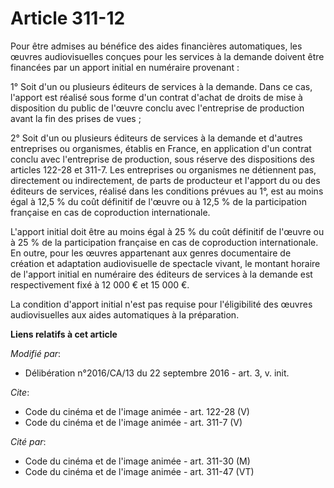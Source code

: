 # Article 311-12

Pour être admises au bénéfice des aides financières automatiques, les œuvres audiovisuelles conçues pour les services à la
demande doivent être financées par un apport initial en numéraire provenant : 

1° Soit d'un ou plusieurs éditeurs de services à la demande. Dans ce cas, l'apport est réalisé sous forme d'un contrat
d'achat de droits de mise à disposition du public de l'œuvre conclu avec l'entreprise de production avant la fin des prises
de vues ; 

2° Soit d'un ou plusieurs éditeurs de services à la demande et d'autres entreprises ou organismes, établis en France, en
application d'un contrat conclu avec l'entreprise de production, sous réserve des dispositions des articles 122-28 et 311-7.
Les entreprises ou organismes ne détiennent pas, directement ou indirectement, de parts de producteur et l'apport du ou des
éditeurs de services, réalisé dans les conditions prévues au 1°, est au moins égal à 12,5 % du coût définitif de l'œuvre ou à
12,5 % de la participation française en cas de coproduction internationale. 

L'apport initial doit être au moins égal à 25 % du coût définitif de l'œuvre ou à 25 % de la participation française en cas
de coproduction internationale. En outre, pour les œuvres appartenant aux genres documentaire de création et adaptation
audiovisuelle de spectacle vivant, le montant horaire de l'apport initial en numéraire des éditeurs de services à la demande
est respectivement fixé à 12 000 € et 15 000 €.

La condition d'apport initial n'est pas requise pour l'éligibilité des œuvres audiovisuelles aux aides automatiques à la
préparation.

**Liens relatifs à cet article**

_Modifié par_:

  - Délibération n°2016/CA/13 du 22 septembre 2016 - art. 3, v. init.

_Cite_:

  - Code du cinéma et de l'image animée - art. 122-28 (V)
  - Code du cinéma et de l'image animée - art. 311-7 (V)

_Cité par_:

  - Code du cinéma et de l'image animée - art. 311-30 (M)
  - Code du cinéma et de l'image animée - art. 311-47 (VT)
